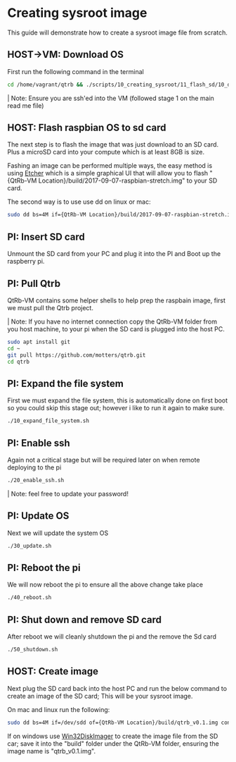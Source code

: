 # Creating sysroot image

This guide will demonstrate how to create a sysroot image file from scratch.

## HOST->VM: Download OS

First run the following command in the terminal 

```bash
cd /home/vagrant/qtrb && ./scripts/10_creating_sysroot/11_flash_sd/10_download.sh
```

| Note: Ensure you are ssh'ed into the VM (followed stage 1 on the main read me file)

## HOST: Flash raspbian OS to sd card

The next step is to flash the image that was just download to an SD card. Plus a microSD card into your compute which is at least 8GB is size.

Fashing an image can be performed multiple ways, the easy method is using [Etcher](https://etcher.io/) which is a simple graphical UI that will allow you to flash "{QtRb-VM Location}/build/2017-09-07-raspbian-stretch.img" to your SD card.

The second way is to use use dd on linux or mac:

```bash
sudo dd bs=4M if={QtRb-VM Location}/build/2017-09-07-raspbian-stretch.img of=/dev/sdd conv=fsync status=progress
```

## PI: Insert SD card

Unmount the SD card from your PC and plug it into the PI and Boot up the raspberry pi.

## PI: Pull Qtrb

QtRb-VM contains some helper shells to help prep the raspbain image, first we must pull the Qtrb project.

| Note: If you have no internet connection copy the QtRb-VM folder from you host machine, to your pi when the SD card is plugged into the host PC.

```bash
sudo apt install git
cd ~
git pull https://github.com/motters/qtrb.git
cd qtrb
```

## PI: Expand the file system

First we must expand the file system, this is automatically done on first boot so you could skip this stage out; however i like to run it again to make sure.

```bash
./10_expand_file_system.sh
```

## PI: Enable ssh

Again not a critical stage but will be required later on when remote deploying to the pi

```bash
./20_enable_ssh.sh
```

| Note: feel free to update your password!

## PI: Update OS

Next we will update the system OS

```bash
./30_update.sh
```

## PI: Reboot the pi

We will now reboot the pi to ensure all the above change take place

```bash
./40_reboot.sh
```

## PI: Shut down and remove SD card

After reboot we will cleanly shutdown the pi and the remove the Sd card

```bash
./50_shutdown.sh
```

## HOST: Create image

Next plug the SD card back into the host PC and run the below command to create an image of the SD card; This will be your sysroot image.


On mac and linux run the following: 

```bash
sudo dd bs=4M if=/dev/sdd of={QtRb-VM Location}/build/qtrb_v0.1.img conv=fsync status=progress
```

If on windows use [Win32DiskImager](http://sourceforge.net/projects/win32diskimager/) to create the image file from the SD car; save it into the "build" folder under the QtRb-VM folder, ensuring the image name is "qtrb_v0.1.img".

